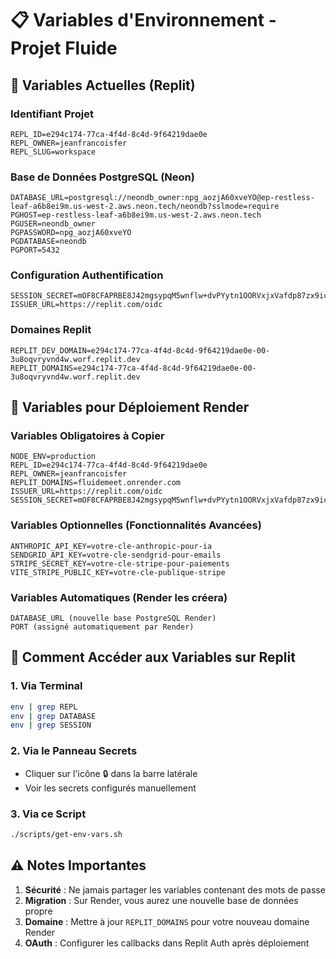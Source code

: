 # 📋 Variables d'Environnement - Projet Fluide

## 🔐 Variables Actuelles (Replit)

### Identifiant Projet
```
REPL_ID=e294c174-77ca-4f4d-8c4d-9f64219dae0e
REPL_OWNER=jeanfrancoisfer
REPL_SLUG=workspace
```

### Base de Données PostgreSQL (Neon)
```
DATABASE_URL=postgresql://neondb_owner:npg_aozjA60xveYO@ep-restless-leaf-a6b8ei9m.us-west-2.aws.neon.tech/neondb?sslmode=require
PGHOST=ep-restless-leaf-a6b8ei9m.us-west-2.aws.neon.tech
PGUSER=neondb_owner
PGPASSWORD=npg_aozjA60xveYO
PGDATABASE=neondb
PGPORT=5432
```

### Configuration Authentification
```
SESSION_SECRET=mOF8CFAPRBE8J42mgsypqM5wnflw+dvPYytn1OORVxjxVafdp87zx9icp8KLTv60/m1K9twO5F3ytIkSQDMALw==
ISSUER_URL=https://replit.com/oidc
```

### Domaines Replit
```
REPLIT_DEV_DOMAIN=e294c174-77ca-4f4d-8c4d-9f64219dae0e-00-3u8oqvryvnd4w.worf.replit.dev
REPLIT_DOMAINS=e294c174-77ca-4f4d-8c4d-9f64219dae0e-00-3u8oqvryvnd4w.worf.replit.dev
```

## 🚀 Variables pour Déploiement Render

### Variables Obligatoires à Copier
```
NODE_ENV=production
REPL_ID=e294c174-77ca-4f4d-8c4d-9f64219dae0e
REPL_OWNER=jeanfrancoisfer
REPLIT_DOMAINS=fluidemeet.onrender.com
ISSUER_URL=https://replit.com/oidc
SESSION_SECRET=mOF8CFAPRBE8J42mgsypqM5wnflw+dvPYytn1OORVxjxVafdp87zx9icp8KLTv60/m1K9twO5F3ytIkSQDMALw==
```

### Variables Optionnelles (Fonctionnalités Avancées)
```
ANTHROPIC_API_KEY=votre-cle-anthropic-pour-ia
SENDGRID_API_KEY=votre-cle-sendgrid-pour-emails
STRIPE_SECRET_KEY=votre-cle-stripe-pour-paiements
VITE_STRIPE_PUBLIC_KEY=votre-cle-publique-stripe
```

### Variables Automatiques (Render les créera)
```
DATABASE_URL (nouvelle base PostgreSQL Render)
PORT (assigné automatiquement par Render)
```

## 📝 Comment Accéder aux Variables sur Replit

### 1. Via Terminal
```bash
env | grep REPL
env | grep DATABASE
env | grep SESSION
```

### 2. Via le Panneau Secrets
- Cliquer sur l'icône 🔒 dans la barre latérale
- Voir les secrets configurés manuellement

### 3. Via ce Script
```bash
./scripts/get-env-vars.sh
```

## ⚠️ Notes Importantes

1. **Sécurité** : Ne jamais partager les variables contenant des mots de passe
2. **Migration** : Sur Render, vous aurez une nouvelle base de données propre
3. **Domaine** : Mettre à jour `REPLIT_DOMAINS` pour votre nouveau domaine Render
4. **OAuth** : Configurer les callbacks dans Replit Auth après déploiement